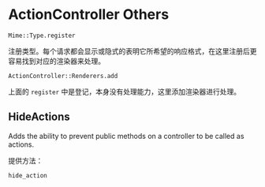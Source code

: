 # ActionController Others

`Mime::Type.register`

注册类型。每个请求都会显示或隐式的表明它所希望的响应格式，在这里注册后更容易找到对应的渲染器来处理。

`ActionController::Renderers.add`

上面的 `register` 中是登记，本身没有处理能力，这里添加渲染器进行处理。

## HideActions

Adds the ability to prevent public methods on a controller to be called as actions.

提供方法：

```ruby
hide_action
```